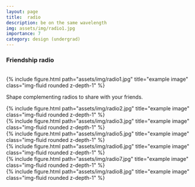 ```yaml
---
layout: page
title:  radio
description: be on the same wavelength
img: assets/img/radio1.jpg
importance: 7
category: design (undergrad)
---
```


### Friendship radio
<br />

<div class="row">
    <div class="col-sm mt-3 mt-md-0">
        {% include figure.html path="assets/img/radio1.jpg" title="example image" class="img-fluid rounded z-depth-1" %}
    </div>
</div>

Shape complementing radios to share with your friends.

<div class="row">
    <div class="col-sm mt-3 mt-md-0">
        {% include figure.html path="assets/img/radio2.jpg" title="example image" class="img-fluid rounded z-depth-1" %}
    </div>
    <div class="col-sm mt-3 mt-md-0">
        {% include figure.html path="assets/img/radio3.jpg" title="example image" class="img-fluid rounded z-depth-1" %}
    </div>
</div>


<div class="row">
    <div class="col-sm mt-3 mt-md-0">
        {% include figure.html path="assets/img/radio5.jpg" title="example image" class="img-fluid rounded z-depth-1" %}
    </div>
    <div class="col-sm mt-3 mt-md-0">
        {% include figure.html path="assets/img/radio6.jpg" title="example image" class="img-fluid rounded z-depth-1" %}
    </div>
    <div class="col-sm mt-3 mt-md-0">
        {% include figure.html path="assets/img/radio7.jpg" title="example image" class="img-fluid rounded z-depth-1" %}
    </div>
    <div class="col-sm mt-3 mt-md-0">
        {% include figure.html path="assets/img/radio8.jpg" title="example image" class="img-fluid rounded z-depth-1" %}
    </div>
</div>



